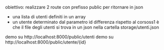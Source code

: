 obiettivo: realizzare 2 route con prefisso public per ritornare in json
- una lista di utenti definiti in un array
- un utente determinato dal parametro id
differenza rispetto al corsoss1 è che il file degli utenti si trova in un json nella cartella storage/utenti.json


demo su http://localhost:8000/public/utenti
demo su http://localhost:8000/public/utente/{id}